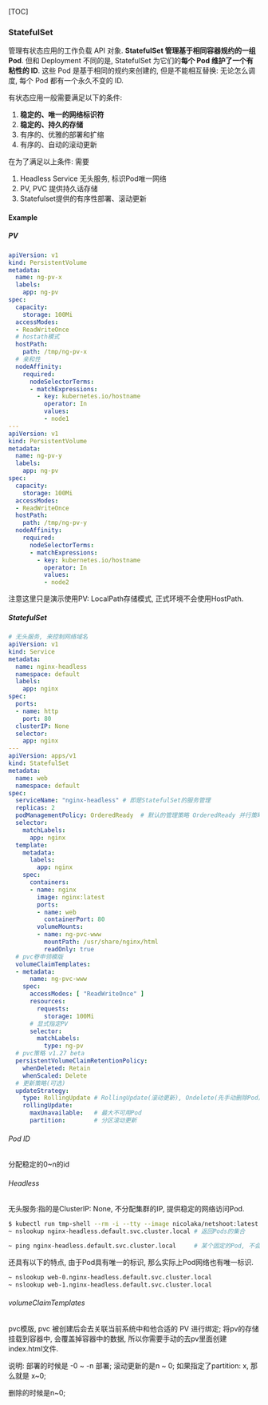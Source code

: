 [TOC]

### StatefulSet

管理有状态应用的工作负载 API 对象.  **StatefulSet 管理基于相同容器规约的一组 Pod**. 但和 Deployment 不同的是,  StatefulSet 为它们的**每个 Pod 维护了一个有粘性的 ID**. 这些 Pod 是基于相同的规约来创建的, 但是不能相互替换: 无论怎么调度, 每个 Pod 都有一个永久不变的 ID. 

有状态应用一般需要满足以下的条件:

1. **稳定的、唯一的网络标识符**
2. **稳定的、持久的存储**
3. 有序的、优雅的部署和扩缩
4. 有序的、自动的滚动更新

在为了满足以上条件:  需要

1. Headless Service 无头服务, 标识Pod唯一网络
2. PV, PVC 提供持久话存储
3. Statefulset提供的有序性部署、滚动更新

#### Example

##### PV

~~~yaml
apiVersion: v1
kind: PersistentVolume
metadata:
  name: ng-pv-x
  labels:
  	app: ng-pv
spec:
  capacity:
    storage: 100Mi
  accessModes:
  - ReadWriteOnce
  # hostath模式
  hostPath:
    path: /tmp/ng-pv-x
  # 亲和性
  nodeAffinity:
    required:
      nodeSelectorTerms:
      - matchExpressions:
        - key: kubernetes.io/hostname
          operator: In
          values:
          - node1
---
apiVersion: v1
kind: PersistentVolume
metadata:
  name: ng-pv-y
  labels:
  	app: ng-pv
spec:
  capacity:
    storage: 100Mi
  accessModes:
  - ReadWriteOnce
  hostPath:
    path: /tmp/ng-pv-y
  nodeAffinity:
    required:
      nodeSelectorTerms:
      - matchExpressions:
        - key: kubernetes.io/hostname
          operator: In
          values:
          - node2
~~~

注意这里只是演示使用PV: LocalPath存储模式, 正式环境不会使用HostPath. 

##### StatefulSet

~~~yaml
# 无头服务, 来控制网络域名
apiVersion: v1
kind: Service
metadata:
  name: nginx-headless
  namespace: default
  labels:
    app: nginx
spec:
  ports:
  - name: http
    port: 80
  clusterIP: None
  selector:
    app: nginx
---
apiVersion: apps/v1
kind: StatefulSet
metadata:
  name: web
  namespace: default
spec:
  serviceName: "nginx-headless" # 即是StatefulSet的服务管理
  replicas: 2
  podManagementPolicy: OrderedReady  # 默认的管理策略 OrderedReady 并行策略 Parallel
  selector:
    matchLabels:
      app: nginx
  template:
    metadata:
      labels:
        app: nginx
    spec:
      containers:
      - name: nginx
        image: nginx:latest
        ports:
        - name: web
          containerPort: 80
        volumeMounts:
        - name: ng-pvc-www
          mountPath: /usr/share/nginx/html
          readOnly: true
  # pvc卷申领模版        
  volumeClaimTemplates:
  - metadata:
      name: ng-pvc-www
    spec:
      accessModes: [ "ReadWriteOnce" ]
      resources:
        requests:
          storage: 100Mi
      # 显式指定PV
      selector:
        matchLabels:
          type: ng-pv
  # pvc策略 v1.27 beta
  persistentVolumeClaimRetentionPolicy:
    whenDeleted: Retain
    whenScaled: Delete
  # 更新策略(可选)
  updateStrategy:
  	type: RollingUpdate # RollingUpdate(滚动更新), Ondelete(先手动删除Pod)
  	rollingUpdate:
  	  maxUnavailable:   # 最大不可用Pod
  	  partition:        # 分区滚动更新
~~~

###### Pod ID

分配稳定的0~n的id

###### Headless

无头服务:指的是ClusterIP: None, 不分配集群的IP, 提供稳定的网络访问Pod.

~~~bash
$ kubectl run tmp-shell --rm -i --tty --image nicolaka/netshoot:latest -- /bin/bash
~ nslookup nginx-headless.default.svc.cluster.local # 返回Pods的集合

~ ping nginx-headless.default.svc.cluster.local     # 某个固定的Pod, 不会随机轮训
~~~

还具有以下的特点, 由于Pod具有唯一的标识, 那么实际上Pod网络也有唯一标识. 

~~~bash
~ nslookup web-0.nginx-headless.default.svc.cluster.local
~ nslookup web-1.nginx-headless.default.svc.cluster.local
~~~

###### volumeClaimTemplates

pvc模版, pvc 被创建后会去关联当前系统中和他合适的 PV 进行绑定;  将pv的存储挂载到容器中, 会覆盖掉容器中的数据, 所以你需要手动的去pv里面创建index.html文件.

说明: 部署的时候是 -0 ~ -n 部署; 滚动更新的是n ~ 0;  如果指定了partition: x,  那么就是 x~0; 

删除的时候是n~0; 
